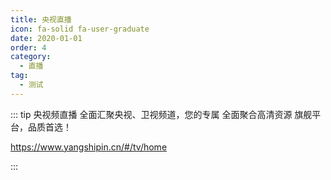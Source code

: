 ```yaml
---
title: 央视直播
icon: fa-solid fa-user-graduate
date: 2020-01-01
order: 4
category:
  - 直播
tag:
  - 测试
---
```


<ArtPlayer :src="state.src" :config="mpConfig(state.p)" />

::: tip 央视频直播
全面汇聚央视、卫视频道，您的专属 全面聚合高清资源 旗舰平台，品质首选！

https://www.yangshipin.cn/#/tv/home

:::

<script setup>
 import axios from"axios"
  import { iptv } from '@db'
  import { mpConfig } from '@cps/artConst'
  import { useStorage } from '@vueuse/core'
  import { onMounted } from "vue";
  const state = useStorage(
    "iptv-ysp",
    {
      src: "",
      p: []
    }
  )
  onMounted(async () => {
    axios.get("https://cors.eu.org/https://api.zxz.ee/api/bilibili/?url=BV1MH4y1p7Mk").then((res)=>{
      state.value.src= res.data.url
    })
  });

</script>
